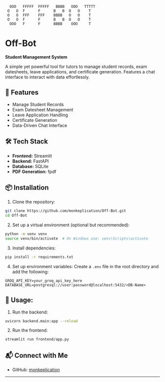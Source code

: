 ```
  OOO   FFFFF  FFFFF   BBBB   OOO   TTTTT
 O   O  F      F      B   B  O   O    T  
 O   O  FFF    FFF    BBBB   O   O    T  
 O   O  F      F      B   B  O   O    T  
  OOO   F      F      BBBB    OOO     T  
```

# Off-Bot

**Student Management System**

A simple yet powerful tool for tutors to manage student records, exam datesheets, leave applications, and certificate generation. Features a chat interface to interact with data effortlessly.

## 🚀 Features
- Manage Student Records
- Exam Datesheet Management
- Leave Application Handling
- Certificate Generation
- Data-Driven Chat Interface

## 🛠 Tech Stack
- **Frontend:** Streamlit
- **Backend:** FastAPI
- **Database:** SQLite
- **PDF Generation:** fpdf

## 📦 Installation

1. Clone the repository:

```bash
git clone https://github.com/monkeplication/Off-Bot.git
cd Off-Bot
```

2. Set up a virtual environment (optional but recommended):

```bash
python -m venv venv
source venv/bin/activate  # On Windows use: venv\Scripts\activate
```

3. Install dependencies:

```bash
pip install -r requirements.txt
```

4. Set up environment variables: Create a `.env` file in the root directory and add the following:

```
GROQ_API_KEY=your_groq_api_key_here
DATABASE_URL=postgresql://user:password@localhost:5432/<DB-Name>
```

## 📌 Usage:

1. Run the backend:
```bash
uvicorn backend.main:app --reload
```

2. Run the frontend:
```bash
streamlit run frontend/app.py
```

## 📬 Connect with Me
- GitHub: [monkeplication](https://github.com/monkeplication)

---

